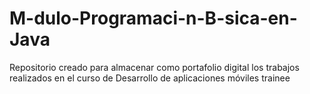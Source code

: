 # M-dulo-Programaci-n-B-sica-en-Java
Repositorio creado para almacenar como portafolio digital los trabajos realizados en el curso de Desarrollo de aplicaciones móviles trainee

